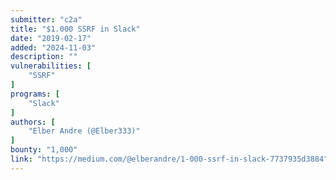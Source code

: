 ```yaml
---
submitter: "c2a"
title: "$1.000 SSRF in Slack"
date: "2019-02-17"
added: "2024-11-03"
description: ""
vulnerabilities: [
    "SSRF"
]
programs: [
    "Slack"
]
authors: [
    "Elber Andre (@Elber333)"
]
bounty: "1,000"
link: "https://medium.com/@elberandre/1-000-ssrf-in-slack-7737935d3884"
---
```




